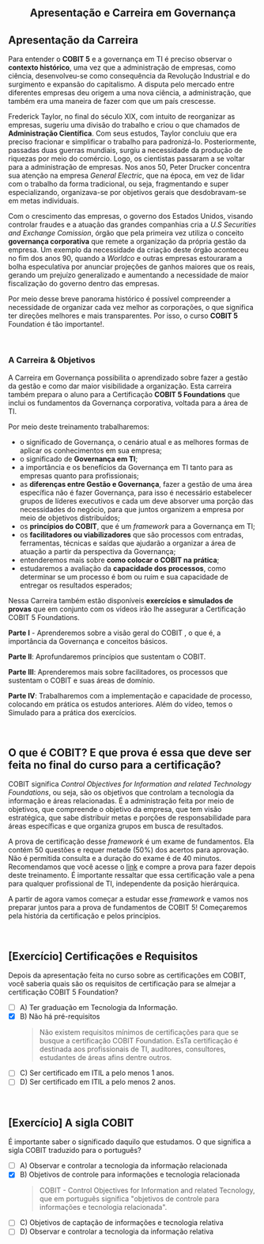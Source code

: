 <div align="center">

  ## Apresentação e Carreira em Governança

</div>

## Apresentação da Carreira

Para entender o **COBIT 5** e a governança em TI é preciso observar o **contexto histórico**, uma vez que a administração de empresas, como ciência, desenvolveu-se como consequência da Revolução Industrial e do surgimento e expansão do capitalismo. A disputa pelo mercado entre diferentes empresas deu origem a uma nova ciência, a administração, que também era uma maneira de fazer com que um país crescesse.

Frederick Taylor, no final do século XIX, com intuito de reorganizar as empresas, sugeriu uma divisão do trabalho e criou o que chamados de **Administração Científica**. Com seus estudos, Taylor concluiu que era preciso fracionar e simplificar o trabalho para padronizá-lo. Posteriormente, passadas duas guerras mundiais, surgiu a necessidade da produção de riquezas por meio do comércio. Logo, os cientistas passaram a se voltar para a administração de empresas. Nos anos 50, Peter Drucker concentra sua atenção na empresa *General Electric*, que na época, em vez de lidar com o trabalho da forma tradicional, ou seja, fragmentando e super especializando, organizava-se por objetivos gerais que desdobravam-se em metas individuais.

Com o crescimento das empresas, o governo dos Estados Unidos, visando controlar fraudes e a atuação das grandes companhias cria a *U.S Securities and Exchange Comission*, órgão que pela primeira vez utiliza o conceito **governança corporativa** que remete a organização da própria gestão da empresa. Um exemplo da necessidade da criação deste órgão aconteceu no fim dos anos 90, quando a *Worldco*  e outras empresas estouraram a bolha especulativa por anunciar projeções de ganhos maiores que os reais, gerando um prejuízo generalizado e aumentando a necessidade de maior fiscalização do governo dentro das empresas.

Por meio desse breve panorama histórico é possível compreender a necessidade de organizar cada vez melhor as corporações, o que significa ter direções melhores e mais transparentes. Por isso, o curso **COBIT 5** Foundation é tão importante!.

<br>

### A Carreira & Objetivos

A Carreira em Governança possibilita o aprendizado sobre fazer a gestão da gestão e como dar maior visibilidade a organização. Esta carreira também prepara o aluno para a Certificação **COBIT 5 Foundations** que inclui os fundamentos da Governança corporativa, voltada para a área de TI. 

Por meio deste treinamento trabalharemos:

- o significado de Governança, o cenário atual e as melhores formas de aplicar os conhecimentos em sua empresa; 
- o significado de **Governança em TI**;
- a importância e os benefícios da Governança em TI tanto para as empresas quanto para profissionais; 
- as **diferenças entre Gestão e Governança**, fazer a gestão de uma área específica não é fazer Governança, para isso é necessário estabelecer grupos de líderes executivos e cada um deve absorver uma porção das necessidades do negócio, para que juntos organizem a empresa por meio de objetivos distribuídos; 
- os **princípios do COBIT**, que é um *framework* para a Governança em TI; 
- os **facilitadores ou viabilizadores** que são processos com entradas, ferramentas, técnicas e saídas que ajudarão a organizar a área de atuação a partir da perspectiva da Governança; 
- entenderemos mais sobre **como colocar o COBIT na prática**; 
- estudaremos a avaliação da **capacidade dos processos**, como determinar se um processo é bom ou ruim e sua capacidade de entregar os resultados esperados; 

Nessa Carreira também estão disponíveis **exercícios e simulados de provas** que em conjunto com os vídeos irão lhe assegurar a Certificação COBIT 5 Foundations.

**Parte I** - Aprenderemos sobre a visão geral do COBIT , o que é, a importância da Governança e conceitos básicos. 

**Parte II**: Aprofundaremos princípios que sustentam o COBIT. 

**Parte III**: Aprenderemos mais sobre facilitadores, os processos que sustentam o COBIT e suas áreas de domínio.

 **Parte IV**: Trabalharemos com a implementação e capacidade de processo, colocando em prática os estudos anteriores. Além do vídeo, temos o Simulado para a prática dos exercícios.

 <br>

## O que é COBIT? E que prova é essa que deve ser feita no final do curso para a certificação?

COBIT significa *Control Objectives for Information and related Technology Foundations*, ou seja, são os objetivos que controlam a tecnologia da informação e áreas relacionadas. É a administração feita por meio de objetivos, que compreende o objetivo da empresa, que tem visão estratégica, que sabe distribuir metas e porções de responsabilidade para áreas específicas e que organiza grupos em busca de resultados.

A prova de certificação desse *framework* é um exame de fundamentos. Ela contém 50 questões e requer metade (50%) dos acertos para aprovação. Não é permitida consulta e a duração do exame é de 40 minutos. Recomendamos que você acesse o [link](http://www.apmg-international.com/br/qualificao/cobit5/cobit-online-exams-br.aspx) e compre a prova para fazer depois deste treinamento. É importante ressaltar que essa certificação vale a pena para qualquer profissional de TI, independente da posição hierárquica.

A partir de agora vamos começar a estudar esse *framework* e vamos nos preparar juntos para a prova de fundamentos de COBIT 5! Começaremos pela história da certificação e pelos princípios. 

<br>

## [Exercício] Certificações e Requisitos

Depois da apresentação feita no curso sobre as certificações em COBIT, você saberia quais são os requisitos de certificação para se almejar a certificação COBIT 5 Foundation?

- [ ] A) Ter graduação em Tecnologia da Informação.
- [x] B) Não há pré-requisitos
  > Não existem requisitos mínimos de certificações para que se busque a certificação COBIT Foundation. EsTa certificação é destinada aos profissionais de TI, auditores, consultores, estudantes de áreas afins dentre outros.
- [ ] C) Ser certificado em ITIL a pelo menos 1 anos.
- [ ] D) Ser certificado em ITIL a pelo menos 2 anos.

<br>

## [Exercício] A sigla COBIT

É importante saber o significado daquilo que estudamos. O que significa a sigla COBIT traduzido para o português?

- [ ] A) Observar e controlar a tecnologia da informação relacionada
- [x] B) Objetivos de controle para informações e tecnologia relacionada
  > COBIT - Control Objectives for Information and related Tecnology, que em português significa "objetivos de controle para informações e tecnologia relacionada".
- [ ] C) Objetivos de captação de informações e tecnologia relativa
- [ ] D) Observar e controlar a tecnologia da informação relativa